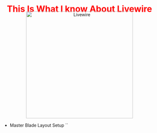 <h1 style="color:red; font-weight:bold; text-align:center; margin-bottom:-23px;">This Is What I know About Livewire</h1>
<img src=""/>
<p align="center">
  <img src="https://i.postimg.cc/PfvG4KxH/livewire.png" width="350px"height="350px"title="Livewire">
</p>


+ Master Blade Layout Setup ``